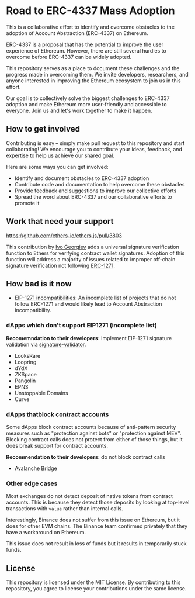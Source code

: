 # Road to ERC-4337 Mass Adoption

This is a collaborative effort to identify and overcome obstacles to the adoption of Account Abstraction (ERC-4337) on Ethereum.

ERC-4337 is a proposal that has the potential to improve the user experience of Ethereum. However, there are still several hurdles to overcome before ERC-4337 can be widely adopted.

This repository serves as a place to document these challenges and the progress made in overcoming them. We invite developers, researchers, and anyone interested in improving the Ethereum ecosystem to join us in this effort.

Our goal is to collectively solve the biggest challenges to ERC-4337 adoption and make Ethereum more user-friendly and accessible to everyone. Join us and let's work together to make it happen.

## How to get involved

Contributing is easy – simply make pull request to this repository and start collaborating! We encourage you to contribute your ideas, feedback, and expertise to help us achieve our shared goal.

Here are some ways you can get involved:

* Identify and document obstacles to ERC-4337 adoption
* Contribute code and documentation to help overcome these obstacles
* Provide feedback and suggestions to improve our collective efforts
* Spread the word about ERC-4337 and our collaborative efforts to promote it

## Work that need your support

https://github.com/ethers-io/ethers.js/pull/3803

This contribution by [Ivo Georgiev](https://github.com/Ivshti) adds a universal signature verification function to Ethers for verifying contract wallet signatures. Adoption of this function will address a majority of issues related to improper off-chain signature verification not following [ERC-1271](https://eips.ethereum.org/EIPS/eip-1271).

## How bad is it now

* [EIP-1271 incompatibilities](https://eip1271.io): An incomplete list of projects that do not follow ERC-1271 and would likely lead to Account Abstraction incompatibility.

### dApps which don't support EIP1271 (incomplete list)
**Recomemndation to their developers:** Implement EIP-1271 signature validation via [signature-validator](https://github.com/AmbireTech/signature-validator/).
* LooksRare
* Loopring
* dYdX
* ZKSpace
* Pangolin
* EPNS
* Unstoppable Domains
* Curve

### dApps thatblock contract accounts
Some dApps block contract accounts because of anti-pattern security measures such as "protection against bots" or "protection against MEV". Blocking contract calls does not protect from either of those things, but it does break support for contract accounts.

**Recommendation to their developers:** do not block contract calls

* Avalanche Bridge

### Other edge cases
Most exchanges do not detect deposit of native tokens from contract accounts. This is because they detect those deposits by looking at top-level transactions with `value` rather than internal calls.

Interestingly, Binance does not suffer from this issue on Ethereum, but it does for other EVM chains. The Binance team confirmed privately that they have a workaround on Ethereum.

This issue does not result in loss of funds but it results in temporarily stuck funds.


## License

This repository is licensed under the MIT License. By contributing to this repository, you agree to license your contributions under the same license.
